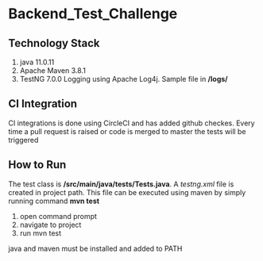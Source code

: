 # Backend_Test_Challenge

## Technology Stack
1. java 11.0.11
2. Apache Maven 3.8.1
3. TestNG 7.0.0
Logging using Apache Log4j. Sample file in **/logs/**

## CI Integration
CI integrations is done using CircleCI and has added github checkes. Every time a pull request is raised or code is merged to master the tests will be triggered

## How to Run
The test class is **/src/main/java/tests/Tests.java**. A _testng.xml_ file is created in project path. This file can be executed using maven by simply running command **mvn test** 
1. open command prompt
2. navigate to project
3. run mvn test

java and maven must be installed and added to PATH

